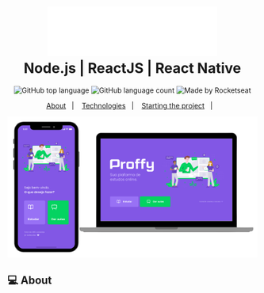 <h1 align="center">
    <img alt="Proffy" src=".github/proffy.svg" height="100px" />
		<br/>
    Node.js | ReactJS | React Native
</h1>

<p align="center">
  <img alt="GitHub top language" src="https://img.shields.io/github/languages/top/JonathaGomes/proffy?style=flat-square">
  <img alt="GitHub language count" src="https://img.shields.io/github/languages/count/JonathaGomes/proffy?style=flat-square">
  <img alt="Made by Rocketseat" src="https://img.shields.io/badge/made%20by-Rocketseat-%237519C1?style=flat-square"><br/>
</p>
<p align="center">
  <a href="#computer-about">About</a>&nbsp;&nbsp;&nbsp;|&nbsp;&nbsp;&nbsp;
  <a href="#rocket-technologies">Technologies</a>&nbsp;&nbsp;&nbsp;|&nbsp;&nbsp;&nbsp;
  <a href="#fire-starting-the-project">Starting the project</a>&nbsp;&nbsp;&nbsp;|&nbsp;&nbsp;&nbsp;
</p>

<p align="center">
  <img alt="design do projeto" src="./.github/proffy-model.png" />
<p>

## :computer: About
